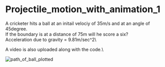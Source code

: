 # Projectile_motion_with_animation_1
A cricketer hits a ball at an initail velociy of 35m/s and at an angle of 45degree.\
If the boundary is at a distance of 75m will he score a six?\
Acceleration due to gravity = 9.81m/sec^2\

A video is also uploaded along with the code.\

![path_of_ball_plotted](https://user-images.githubusercontent.com/74448981/102230617-1f7ac480-3f13-11eb-824b-e2ab463ae0a1.png)


